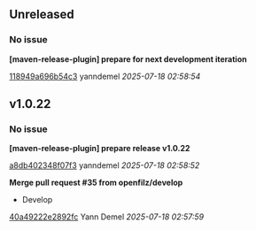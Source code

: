 ## Unreleased
### No issue

**[maven-release-plugin] prepare for next development iteration**


[118949a696b54c3](https://github.com/openfilz/document-management/commit/118949a696b54c3) yanndemel *2025-07-18 02:58:54*


## v1.0.22
### No issue

**[maven-release-plugin] prepare release v1.0.22**


[a8db402348f07f3](https://github.com/openfilz/document-management/commit/a8db402348f07f3) yanndemel *2025-07-18 02:58:52*

**Merge pull request #35 from openfilz/develop**

 * Develop

[40a49222e2892fc](https://github.com/openfilz/document-management/commit/40a49222e2892fc) Yann Demel *2025-07-18 02:57:59*


